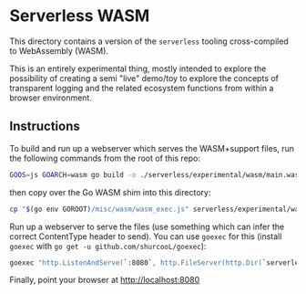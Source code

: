 # Serverless WASM

This directory contains a version of the `serverless` tooling cross-compiled to WebAssembly (WASM).

This is an entirely experimental thing, mostly intended to explore the possibility
of creating a semi "live" demo/toy to explore the concepts of transparent logging
and the related ecosystem functions from within a browser environment.

## Instructions

To build and run up a webserver which serves the WASM+support files, run the following commands from the root of this repo:

```bash
GOOS=js GOARCH=wasm go build -o ./serverless/experimental/wasm/main.wasm -tags wasm ./serverless/experimental/wasm/
```

then copy over the Go WASM shim into this directory:

```bash
cp "$(go env GOROOT)/misc/wasm/wasm_exec.js" serverless/experimental/wasm/
```

Run up a webserver to serve the files (use something which can infer the correct ContentType header to send). You can use `goexec` for this (install `goexec` with `go get -u github.com/shurcooL/goexec`):

```bash
goexec "http.ListenAndServe(`:8080`, http.FileServer(http.Dir(`serverless/experimental/wasm`)))"
```

Finally, point your browser at <http://localhost:8080>
